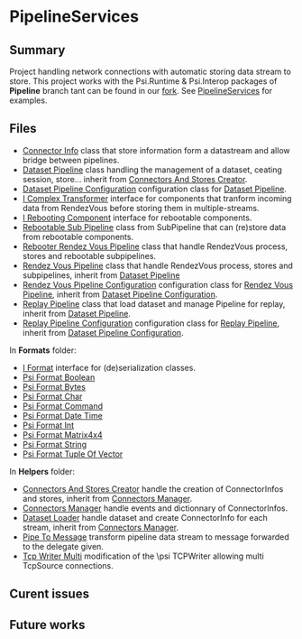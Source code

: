 # PipelineServices

## Summary
Project handling network connections with automatic storing data stream to store. This project works with the Psi.Runtime &  Psi.Interop packages of **Pipeline** branch tant can be found in our [fork](https://github.com/SaacPSI/psi).
See [PipelineServices](PipelineServices.md) for examples.

## Files
* [Connector Info](src/ConnectorInfo.cs) class that store information form a datastream and allow bridge between pipelines.
* [Dataset Pipeline](src/DatasetPipeline.cs) class handling the management of a dataset, ceating session, store... inherit from [Connectors And Stores Creator](src/Helpers/ConnectorsAndStoresCreator.cs).
* [Dataset Pipeline Configuration](src/DatasetPipelineConfiguration.cs) configuration class for [Dataset Pipeline](src/DatasetPipeline.cs).
* [I Complex Transformer](src/IComplexTransformer.cs) interface for components that tranform incoming data from RendezVous before storing them in multiple-streams.
* [I Rebooting Component](src/IRebootingComponent.cs) interface for rebootable components.
* [Rebootable Sub Pipeline](src/RebootableSubPipeline.cs) class from SubPipeline that can (re)store data from rebootable components. 
* [Rebooter Rendez Vous Pipeline](src/RebooterRendezVousPipeline.cs) class that handle RendezVous process, stores and rebootable subpipelines.
* [Rendez Vous Pipeline](src/RendezVousPipeline.cs)  class that handle RendezVous process, stores and subpipelines, inherit from [Dataset Pipeline](src/DatasetPipeline.cs)
* [Rendez Vous Pipeline Configuration](src/RendezVousPipelineConfiguration.cs) configuration class for [Rendez Vous Pipeline](src/RendezVousPipeline.cs), inherit from [Dataset Pipeline Configuration](src/DatasetPipelineConfiguration.cs).
* [Replay Pipeline](src/ReplayPipeline.cs) class that load dataset and manage Pipeline for replay, inherit from [Dataset Pipeline](src/DatasetPipeline.cs). 
* [Replay Pipeline Configuration](src/ReplayPipelineConfiguration.cs) configuration class for [Replay Pipeline](src/ReplayPipeline.cs), inherit from [Dataset Pipeline Configuration](src/DatasetPipelineConfiguration.cs).


In **Formats** folder:
* [I Format](src/Formats/IFormat.cs) interface for (de)serialization classes.
* [Psi Format Boolean](src/Formats/PsiFormatBoolean.cs)
* [Psi Format Bytes](src/Formats/PsiFormatBytes.cs)
* [Psi Format Char](src/Formats/PsiFormatChar.cs)
* [Psi Format Command](src/Formats/PsiFormatCommand.cs)
* [Psi Format Date Time](src/Formats/PsiFormatDateTime.cs)
* [Psi Format Int](src/Formats/PsiFormatInt.cs)
* [Psi Format Matrix4x4](src/Formats/PsiFormatMatrix4x4.cs)
* [Psi Format String](src/Formats/PsiFormatString.cs)
* [Psi Format Tuple Of Vector](src/Formats/PsiFormatTupleOfVector.cs)

In **Helpers** folder:
* [Connectors And Stores Creator](src/Helpers/ConnectorsAndStoresCreator.cs) handle the creation of ConnectorInfos and stores, inherit from [Connectors Manager](src/Helpers/ConnectorsManager.cs).
* [Connectors Manager](src/Helpers/ConnectorsManager.cs) handle events and dictionnary of ConnectorInfos.
* [Dataset Loader](src/Helpers/DatasetLoader.cs) handle dataset and create ConnectorInfo for each stream, inherit from [Connectors Manager](src/Helpers/ConnectorsManager.cs).
* [Pipe To Message](src/Helpers/PipeToMessage.cs) transform pipeline data stream to message forwarded to the delegate given.
* [Tcp Writer Multi](src/Helpers/TcpWriterMulti.cs) modification of the \psi TCPWriter allowing multi TcpSource connections.

## Curent issues

## Future works
